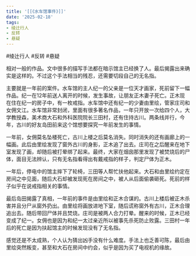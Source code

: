 ```yaml
---
title: '[[《水车馆事件》]]'
date: '2025-02-18'
tags:
- 绫辻行人
- 反转
- 悬疑
---
```

#绫辻行人 #反转 #悬疑 

相对一般的作品。文中很多的描写手法都在暗示馆主已经换了人。最后揭露出来确实是这样的。不过这个手法相当的残忍，还需要切段自己的无名指。

主要就是一年前的案件。水车馆的主人纪一的父亲是一位天才画家，死前留下一幅作品。纪一在12年前送人离开的时候，发生事故，让朋友正木妻子死亡。正木现在住在纪一的房子中，有一枚戒指。水车馆中还有纪一的少妻由里绘，管家庄司和女佣文江。水车馆非常封闭，里面有很多著名作品，一年只开放一次给四个人，大学教授森，美术商大石和外科医院院长三田村，还有住持古川。两条线并行，今年，古川的好友岛田前来这个馆想要探究一年前发生的事情。

一年前，女佣莫名坠楼死亡，古川上楼之后莫名消失。同时消失的还有画廊上的一幅画。此后由里绘发现了窗外古川的身影，正木追了出去。庄司在之后醒来在地下室发现了画，却随后被打晕绑了起来。最终，大家在烟囱那里发现了被焚烧后的尸体，面目无法辨认，只有无名指看得出有戴戒指的样子，判定尸体为正木。

一年后，停电中的馆主摔下了轮椅，三田等人帮忙扶他起来。大石和由里绘约定在房间之中见面，随后大石却被发现死在房间之中，被人从后面偷袭砸死。死前的样子似乎在说戒指相关的事情。

最后岛田揭露了真相，一年前的事件是由里绘和正木合谋的。古川上楼后被正木杀害并且分尸从窗外扔出。由里绘将画放进地下室，随后谎称窗外有古川，正木合理追出去。随后带回尸体并且焚烧。庄司是被两人合力打晕。醒来的时候，正木已经变成了纪一。女佣也是因为和纪一太过亲近所以被事先杀死防止败露。三田村一年后的死亡是因为扶起馆主的时候发现没有了无名指。

感觉还是不太成熟，个人认为猜出凶手没有什么难度。手法上也乏善可陈，最后由里绘突然叛变，甚至和大石在房间中约会，似乎是因为买了电视机的缘故。
